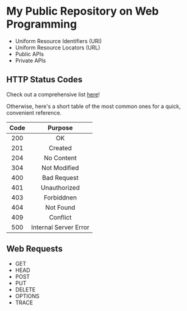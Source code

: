 # My Public Repository on Web Programming

* Uniform Resource Identifiers (URI)
* Uniform Resource Locators (URL)
* Public APIs
* Private APIs

## HTTP Status Codes

Check out a comprehensive list [here](https://www.restapitutorial.com/httpstatuscodes.html)!

Otherwise, here's a short table of the most common ones for a quick, convenient reference.

| Code | Purpose |
|:-:|:-:|
|200| OK|
|201|Created|
|204|No Content|
|304|Not Modified|
|400|Bad Request|
|401|Unauthorized|
|403|Forbiddnen|
|404|Not Found|
|409|Conflict|
|500|Internal Server Error|

## Web Requests

* GET
* HEAD
* POST
* PUT
* DELETE
* OPTIONS
* TRACE
